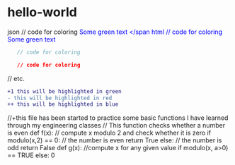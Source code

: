 # hello-world
json
   // code for coloring
<span style="color: blue"> Some green text </span
html
   // code for coloring
<font color="blue"> Some green text </font>
```js
   // code for coloring
```
```css
   // code for coloring
```
// etc.
```diff
+1 this will be highlighted in green
- this will be highlighted in red
++ this will be highlighted in blue
```
//+this file has been started to practice some basic functions I have learned through my engineering classes
// This function checks whether a number is even
def f(x):
  // compute x modulo 2 and check whether it is zero
  if modulo(x,2) == 0:
    // the number is even
    return True
  else:
    // the number is odd
    return False
def g(x):
  //compute x for any given value 
  if modulo(x, a>0) == TRUE
  else:
  0
  

